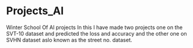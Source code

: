 # Projects_AI
Winter School Of AI projects
In this I have made two projects one on the SVT-10 dataset and predicted the loss and accuracy and the other one on SVHN dataset aslo known as the street no. dataset.
